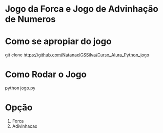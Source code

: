 # Jogo da Forca e Jogo de Advinhação de Numeros

# Como se apropiar do jogo
git clone https://github.com/NatanaelGSSilva/Curso_Alura_Python_jogo

# Como Rodar o Jogo
python jogo.py

# Opção 
1. Forca
2. Adivinhacao
